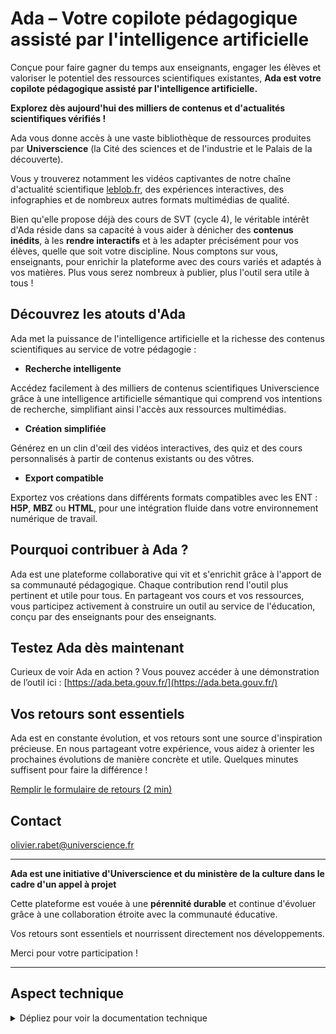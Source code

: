 # Ada – Votre copilote pédagogique assisté par l'intelligence artificielle

Conçue pour faire gagner du temps aux enseignants, engager les élèves et valoriser le potentiel des ressources scientifiques existantes, **Ada est votre copilote pédagogique assisté par l'intelligence artificielle.**

**Explorez dès aujourd'hui des milliers de contenus et d'actualités scientifiques vérifiés !**

Ada vous donne accès à une vaste bibliothèque de ressources produites par **Universcience** (la Cité des sciences et de l'industrie et le Palais de la découverte).

Vous y trouverez notamment les vidéos captivantes de notre chaîne d'actualité scientifique [leblob.fr](https://leblob.fr/), des expériences interactives, des infographies et de nombreux autres formats multimédias de qualité.

Bien qu'elle propose déjà des cours de SVT (cycle 4), le véritable intérêt d'Ada réside dans sa capacité à vous aider à dénicher des **contenus inédits**, à les **rendre interactifs** et à les adapter précisément pour vos élèves, quelle que soit votre discipline. Nous comptons sur vous, enseignants, pour enrichir la plateforme avec des cours variés et adaptés à vos matières. Plus vous serez nombreux à publier, plus l'outil sera utile à tous !

## Découvrez les atouts d'Ada

Ada met la puissance de l'intelligence artificielle et la richesse des contenus scientifiques au service de votre pédagogie :

- **Recherche intelligente**

Accédez facilement à des milliers de contenus scientifiques Universcience grâce à une intelligence artificielle sémantique qui comprend vos intentions de recherche, simplifiant ainsi l'accès aux ressources multimédias.

- **Création simplifiée**

Générez en un clin d'œil des vidéos interactives, des quiz et des cours personnalisés à partir de contenus existants ou des vôtres.

- **Export compatible**

Exportez vos créations dans différents formats compatibles avec les ENT : **H5P**, **MBZ** ou **HTML**, pour une intégration fluide dans votre environnement numérique de travail.

## Pourquoi contribuer à Ada ?

Ada est une plateforme collaborative qui vit et s'enrichit grâce à l'apport de sa communauté pédagogique. Chaque contribution rend l'outil plus pertinent et utile pour tous. En partageant vos cours et vos ressources, vous participez activement à construire un outil au service de l'éducation, conçu par des enseignants pour des enseignants.

## Testez Ada dès maintenant

Curieux de voir Ada en action ? Vous pouvez accéder à une démonstration de l’outil ici :
[https://ada.beta.gouv.fr/](https://ada.beta.gouv.fr/)

## Vos retours sont essentiels

Ada est en constante évolution, et vos retours sont une source d'inspiration précieuse. En nous partageant votre expérience, vous aidez à orienter les prochaines évolutions de manière concrète et utile. Quelques minutes suffisent pour faire la différence !

[Remplir le formulaire de retours (2 min)](https://forms.office.com/e/W5AvbapPWF)

## Contact

olivier.rabet@universcience.fr

---

**Ada est une initiative d'Universcience et du ministère de la culture dans le cadre d'un appel à projet**

Cette plateforme est vouée à une **pérennité durable** et continue d'évoluer grâce à une collaboration étroite avec la communauté éducative.

Vos retours sont essentiels et nourrissent directement nos développements.

Merci pour votre participation !

---

## Aspect technique
<details>
<summary>
Dépliez pour voir la documentation technique
</summary>

### Lien vers la docuumentation technique

[Documentation technique](https://documentation.science-infuse.beta.gouv.fr/)

### Schema de l'architecture
```mermaid
%%{
  init: {
    "flowchart": {"defaultRenderer": "elk"},
    'theme': 'base',
    'themeVariables': {
      'primaryColor': '#BB2528',
      'primaryTextColor': '#000',
      'primaryBorderColor': '#7C0000',
      'lineColor': '#ff0000',
      'secondaryColor': '#006100',
      'tertiaryColor': '#fff'
    }
  }
}%%

flowchart TB
    %% Main components stacked vertically for better clarity
    webapp[WebApp<br>Next.js] <--> processing_microservice

    %% Processing API with AI Models as a combined group
    subgraph processing_microservice[Python Server]
        direction TB
        server[Processing Service / API]

        subgraph AI[AI Models running locally]
            direction TB
            whisper[<a target='_blank' href='https://github.com/openai/whisper'>Whisper<br>Speech Recognition</a>]
            florence[<a target='_blank' href='https://huggingface.co/microsoft/Florence-2-large-ft'>Florence-2<br>Image Analysis</a>]
            translation[<a target='_blank' href='https://huggingface.co/Areeb123/En-Fr_Translation_Model'>Areeb123/En-Fr<br>Translation Model</a>]
            surya[<a target='_blank' href='https://github.com/VikParuchuri/surya'>Surya<br>PDF Structure Analysis</a>]
            solon[<a target='_blank' href='https://huggingface.co/OrdalieTech/Solon-embeddings-base-0.1'>Solon<br>French Text Embeddings</a>]
        end

        server --> AI
    end

    %% Storage Services section
    subgraph "Storage Services"
        direction TB
        postgres[(PostgreSQL<br>Vector Database)]
        mariadb[(MariaDB<br>Moodle Database)]
    end


    %% Ollama as separate service
    subgraph ollama_microservice[Ollama Service]
        ollama[<a target='_blank' href='https://ollama.com/'>Ollama LLM Service<br>GPU-Accelerated</a>]
        llama[<a target='_blank' href='https://huggingface.co/meta-llama/Llama-3.1-8B'>LLaMa 3.1:8b<br>Text Generation</a>] --> ollama
    end
    %% External components with a parent node for external services
    subgraph external_services[External Services]
        direction TB
        s3[S3 Storage<br>OVH]
        groq["Groq API<br>(<a href='https://github.com/meta-llama/llama-models/blob/main/models/llama3_3/MODEL_CARD.md' target='blank'>llama-3.3-70b-versatile)</a>"]
        youtube_api[YouTube<br>API]
    end

    %% YouTube Token Generator as micro-service
    youtube_token[YouTube Token<br>Generator]


    %% Educational Platform with merged Moodle
    subgraph education_platforms[Educational Platform]
        direction TB
        moodle[Moodle LMS<br>with Node Server]
        h5p[H5P<br>Interactive Content]
    end


    %% Connections reorganized for clarity
    webapp <--> postgres
    webapp <--> s3
    webapp <--> groq
    webapp <--> education_platforms

    youtube_api <--> server

    processing_microservice <--> ollama_microservice


    youtube_token <--> server

    h5p <--> s3
    moodle <--> mariadb

    classDef storage fill:#f9f,stroke:#333,stroke-width:2px
    classDef ai fill:#bbf,stroke:#333,stroke-width:2px
    classDef web fill:#bfb,stroke:#333,stroke-width:2px
    classDef edu fill:#fbf,stroke:#333,stroke-width:2px
    classDef backend fill:#fbb,stroke:#333,stroke-width:2px
    classDef external fill:#ff9,stroke:#333,stroke-width:2px
    classDef aimodel fill:#9cf,stroke:#333,stroke-width:2px
    classDef ollama fill:#d4a3ff,stroke:#333,stroke-width:2px
    classDef microservice fill:#fbb,stroke:#333,stroke-width:2px
    classDef processing_microservice fill:#fbf,stroke:#333,stroke-width:2px

    class postgres,mariadb storage
    class server backend
    class webapp, web
    class moodle,h5p edu
    class youtube_api,scw,groq,s3 external
    class whisper,florence,translation,surya,solon,llama aimodel
    class ollama ollama
    class youtube_token microservice
    class AI ai
    class processing_microservice processing_microservice

```

### Matrice de communication

| Source                  | Destination               | Protocol       | Port       | Type     |
| ----------------------- | ------------------------- | -------------- | ---------- | -------- |
| WebApp                  | Python processing / API   | HTTPS          | 443        | Internal |
| WebApp                  | PostgreSQL Vector DB      | PostgreSQL/TCP | 5432       | Internal |
| WebApp                  | S3 Storage (OVH)          | HTTPS          | 443        | External |
| WebApp                  | Groq API                  | HTTPS          | 443        | External |
| WebApp                  | Moodle LMS                | HTTP           | 8008, 8009 | Internal |
| WebApp                  | H5P                       | HTTPS          | 443        | External |
| WebApp                  | H5P                       | HTTP           | 8006       | Internal |
| Python processing / API | AI Models running locally | Internal       | N/A        | Internal |
| Python processing / API | Ollama Service            | HTTP           | 11434      | Internal |
| Python processing / API | YouTube API               | HTTPS          | 443        | External |
| Python processing / API | YouTube Token Generator   | HTTP           | 80         | Internal |
| Python processing / API | S3 Storage (OVH)          | HTTPS          | 443        | External |
| Moodle LMS              | MariaDB                   | SQL            | 3306       | Internal |
| H5P                     | S3 Storage (OVH)          | HTTPS          | 443        | External |

## Installation et utilisation

This monorepo is managed by docker compose, have it installed and run

```
docker compose up --build
```

then open your favorite web browser and go to [http://localhost:3000](http://localhost:3000)

</details>
